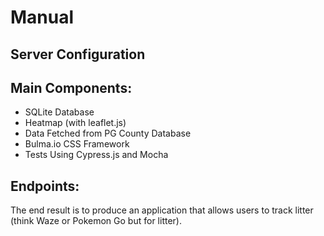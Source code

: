 # Manual

## Server Configuration

## Main Components:

- SQLite Database
- Heatmap (with leaflet.js)
- Data Fetched from PG County Database
- Bulma.io CSS Framework
- Tests Using Cypress.js and Mocha

## Endpoints:

The end result is to produce an application that allows users to track litter (think Waze or Pokemon Go but for litter). 
